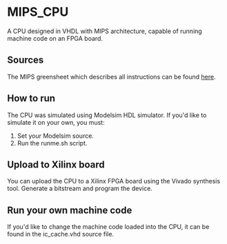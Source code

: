 # MIPS_CPU
A CPU designed in VHDL with MIPS architecture, capable of running machine code on an FPGA board.

## Sources
The MIPS greensheet which describes all instructions can be found [here](https://courses.cs.washington.edu/courses/cse378/09au/MIPS_Green_Sheet.pdf).

## How to run
The CPU was simulated using Modelsim HDL simulator. If you'd like to simulate it on your own, you must:
1. Set your Modelsim source.
2. Run the runme.sh script.

## Upload to Xilinx board
You can upload the CPU to a Xilinx FPGA board using the Vivado synthesis tool. Generate a bitstream and program the device.

## Run your own machine code
If you'd like to change the machine code loaded into the CPU, it can be found in the ic_cache.vhd source file. 
